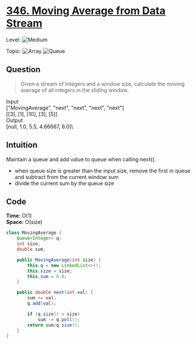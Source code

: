 # [346. Moving Average from Data Stream](https://leetcode.com/problems/moving-average-from-data-stream/)

Level: ![Medium](https://img.shields.io/badge/-Medium-ff8000)

Topic: ![Array](https://img.shields.io/badge/-Array-66b3ff) ![Queue](https://img.shields.io/badge/-Queue-1a8cff)

## Question

> Given a stream of integers and a window size, calculate the moving average of all integers in the sliding window.

Input\
["MovingAverage", "next", "next", "next", "next"]\
[[3], [1], [10], [3], [5]]\
Output\
[null, 1.0, 5.5, 4.66667, 6.0]\

## Intuition

Maintain a queue and add value to queue when calling next().

- when queue size is greater than the input size, remove the first in queue and subtract from the current window sum
- divide the current sum by the queue size

## Code

**Time:** O(1)\
**Space:** O(size)

```java
class MovingAverage {
    Queue<Integer> q;
    int size;
    double sum;

    public MovingAverage(int size) {
        this.q = new LinkedList<>();
        this.size = size;
        this.sum = 0.0;
    }

    public double next(int val) {
        sum += val;
        q.add(val);

        if (q.size() > size)
            sum -= q.poll();
        return sum/q.size();
    }
}
```
